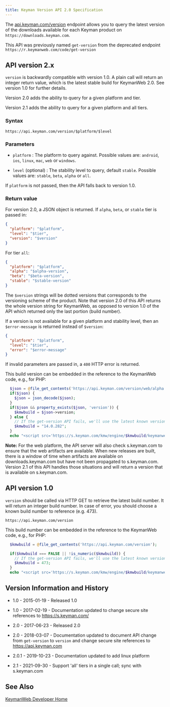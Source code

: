 ```yaml
---
title: Keyman Version API 2.0 Specification
---
```


The [api.keyman.com/version](https://api.keyman.com/version) endpoint allows you
to query the latest version of the downloads available for each Keyman product
on `https://downloads.keyman.com`.

This API was previously named `get-version` from the deprecated endpoint
`https://r.keymanweb.com/code/get-version`

## API version 2.x

`version` is backwardly compatible with version 1.0. A plain call will return
an integer return value, which is the latest stable build for KeymanWeb 2.0.
See version 1.0 for further details.

Version 2.0 adds the ability to query for a given platform and tier.

Version 2.1 adds the ability to query for a given platform and all tiers.

### Syntax

```plain
https://api.keyman.com/version/$platform/$level
```

### Parameters

* `platform`
: The platform to query against. Possible values are: `android`, `ios`, `linux`, `mac`, `web` or `windows`.

* `level` <span class="optional">(optional)</span>
: The stability level to query, default `stable`. Possible values are: `stable`, `beta`, `alpha` or `all`.

If `platform` is not passed, then the API falls back to version 1.0.

### Return value

For version 2.0, a JSON object is returned. If `alpha`, `beta`, or `stable` tier is passed in:

```json
{
  "platform": "$platform",
  "level": "$tier",
  "version": "$version"
}
```

For tier `all`:

```json
{
  "platform": "$platform",
  "alpha": "$alpha-version",
  "beta": "$beta-version",
  "stable": "$stable-version"
}
```

The `$version` strings will be dotted versions that corresponds to the
versioning scheme of the product. Note that version 2.0 of this API returns the
whole version string for KeymanWeb, as opposed to version 1.0 of the API which
returned only the last portion (build number).

If a version is not available for a given platform and stability level, then an
`$error-message` is returned instead of `$version`:

```json
{
  "platform": "$platform",
  "level": "$tier",
  "error": "$error-message"
}
```

If invalid parameters are passed in, a `400` HTTP error is returned.

This build version can be embedded in the reference to the KeymanWeb code, e.g.,
for PHP:

```php
  $json = @file_get_contents('https://api.keyman.com/version/web/alpha');
  if($json) {
    $json = json_decode($json);
  }
  if($json && property_exists($json, 'version')) {
    $kmwbuild = $json->version;
  } else {
    // If the get-version API fails, we'll use the latest known version
    $kmwbuild = "14.0.282";
  }
  echo "<script src='https://s.keyman.com/kmw/engine/$kmwbuild/keymanweb.js'></script>";
```

**Note:** For the web platform, the API server will also check s.keyman.com to
ensure that the web artifacts are available. When new releases are built, there
is a window of time when artifacts are available on downloads.keyman.com but
have not been propagated to s.keyman.com. Version 2.1 of this API handles those
situations and will return a version that is available on s.keyman.com.

## API version 1.0

`version` should be called via HTTP GET to retrieve the latest build number. It
will return an integer build number. In case of error, you should choose a known
build number to reference (e.g. 473).

```plain
https://api.keyman.com/version
```

This build number can be embedded in the reference to the KeymanWeb code, e.g.,
for PHP:

```php
  $kmwbuild = @file_get_contents('https://api.keyman.com/version');

  if($kmwbuild === FALSE || !is_numeric($kmwbuild)) {
    // If the get-version API fails, we'll use the latest known version
    $kmwbuild = 473;
  }
  echo "<script src='https://s.keyman.com/kmw/engine/$kmwbuild/keymanweb.js'></script>";
```

## Version Information and History

* 1.0 - 2015-01-19 - Released 1.0

* 1.0 - 2017-02-19 - Documentation updated to change secure site references to
  https://s.keyman.com/

* 2.0 - 2017-06-23 - Released 2.0

* 2.0 - 2018-03-07 - Documentation updated to document API change from
  `get-version` to `version` and change secure site references to
  https://api.keyman.com

* 2.0.1 - 2019-10-23 - Documentation updated to add linux platform

* 2.1 - 2021-09-30 - Support 'all' tiers in a single call; sync with
  s.keyman.com

## See Also

[KeymanWeb Developer Home](https://keyman.com/developer/keymanweb/)
